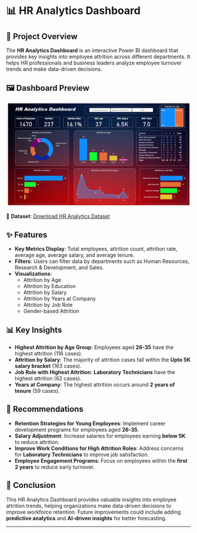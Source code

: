 # 📊 HR Analytics Dashboard

## 📝 Project Overview
The **HR Analytics Dashboard** is an interactive Power BI dashboard that provides key insights into employee attrition across different departments. It helps HR professionals and business leaders analyze employee turnover trends and make data-driven decisions.

## 🖼️ Dashboard Preview
![HR Analytics Dashboard](https://github.com/Sahil-Rajpal/HR-Analytics-DashBoard/blob/main/HR-DashBoard.png)

🔗 **Dataset**: [Download HR Analytics Dataset](https://github.com/Sahil-Rajpal/HR-Analytics-DashBoard/blob/main/HR_Analytics.csv)

## ✨ Features
- **Key Metrics Display**: Total employees, attrition count, attrition rate, average age, average salary, and average tenure.
- **Filters**: Users can filter data by departments such as Human Resources, Research & Development, and Sales.
- **Visualizations**:
  - Attrition by Age
  - Attrition by Education
  - Attrition by Salary
  - Attrition by Years at Company
  - Attrition by Job Role
  - Gender-based Attrition

## 📊 Key Insights
- **Highest Attrition by Age Group**: Employees aged **26-35** have the highest attrition (116 cases).
- **Attrition by Salary**: The majority of attrition cases fall within the **Upto 5K salary bracket** (163 cases).
- **Job Role with Highest Attrition**: **Laboratory Technicians** have the highest attrition (62 cases).
- **Years at Company**: The highest attrition occurs around **2 years of tenure** (59 cases).

## 📌 Recommendations
- **Retention Strategies for Young Employees**: Implement career development programs for employees aged **26-35**.
- **Salary Adjustment**: Increase salaries for employees earning **below 5K** to reduce attrition.
- **Improve Work Conditions for High Attrition Roles**: Address concerns for **Laboratory Technicians** to improve job satisfaction.
- **Employee Engagement Programs**: Focus on employees within the **first 2 years** to reduce early turnover.

## 🏁 Conclusion
This HR Analytics Dashboard provides valuable insights into employee attrition trends, helping organizations make data-driven decisions to improve workforce retention. Future improvements could include adding **predictive analytics** and **AI-driven insights** for better forecasting.

---
